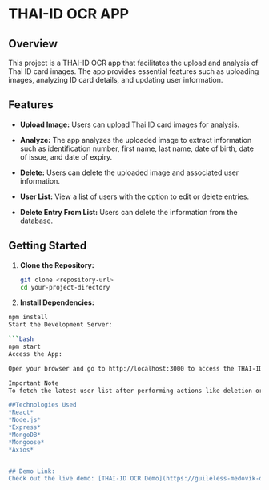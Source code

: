 # THAI-ID OCR APP

## Overview

This project is a THAI-ID OCR app that facilitates the upload and analysis of Thai ID card images. The app provides essential features such as uploading images, analyzing ID card details, and updating user information.

## Features

- **Upload Image:** Users can upload Thai ID card images for analysis.

- **Analyze:** The app analyzes the uploaded image to extract information such as identification number, first name, last name, date of birth, date of issue, and date of expiry.

- **Delete:** Users can delete the uploaded image and associated user information.

- **User List:** View a list of users with the option to edit or delete entries.

-  **Delete Entry From List:** Users can delete the information from the database.

## Getting Started

1. **Clone the Repository:**

   ```bash
   git clone <repository-url>
   cd your-project-directory
2. **Install Dependencies:**

```bash
npm install
Start the Development Server:

```bash
npm start
Access the App:

Open your browser and go to http://localhost:3000 to access the THAI-ID OCR app.

Important Note
To fetch the latest user list after performing actions like deletion or update, it's necessary to refresh the page. This ensures that the app retrieves the most up-to-date information from the server.

##Technologies Used
*React*
*Node.js*
*Express*
*MongoDB*
*Mongoose*
*Axios*


## Demo Link:
Check out the live demo: [THAI-ID OCR Demo](https://guileless-medovik-d87dc7.netlify.app/)
